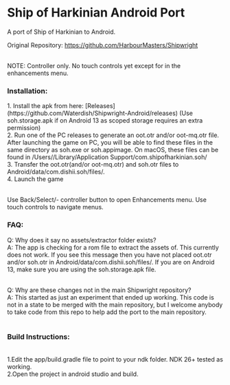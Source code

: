 # Ship of Harkinian Android Port
A port of Ship of Harkinian to Android. <br>

Original Repository: https://github.com/HarbourMasters/Shipwright <br>
<br>

NOTE: Controller only. No touch controls yet except for in the enhancements menu. <br>


<h3>Installation:</h3>
1. Install the apk from here: [Releases](https://github.com/Waterdish/Shipwright-Android/releases) (Use soh.storage.apk if on Android 13 as scoped storage requires an extra permission) <br>
2. Run one of the PC releases to generate an oot.otr and/or oot-mq.otr file. After launching the game on PC, you will be able to find these files in the same directory as soh.exe or soh.appimage. On macOS, these files can be found in /Users/<username>/Library/Application Support/com.shipofharkinian.soh/ <br>
3. Transfer the oot.otr(and/or oot-mq.otr) and soh.otr files to Android/data/com.dishii.soh/files/. <br>
4. Launch the game <br>
<br>

Use Back/Select/- controller button to open Enhancements menu. Use touch controls to navigate menus. <br>

<h3>FAQ:</h3>
Q: Why does it say no assets/extractor folder exists?<br>
  A: The app is checking for a rom file to extract the assets of. This currently does not work. If you see this message then you have not placed oot.otr and/or soh.otr in Android/data/com.dishii.soh/files/. If you are on Android 13, make sure you are using the soh.storage.apk file. <br> <br>

Q: Why are these changes not in the main Shipwright repository?<br>
  A: This started as just an experiment that ended up working. This code is not in a state to be merged with the main repository, but I welcome anybody to take code from this repo to help add the port to the main repository. <br> <br>

<h3>Build Instructions:</h3><br>
1.Edit the app/build.gradle file to point to your ndk folder. NDK 26+ tested as working.<br>
2.Open the project in android studio and build.<br>
